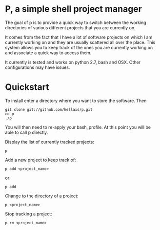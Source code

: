 # P, a simple shell project manager

The goal of p is to provide a quick way to switch between the working
directories of various different projects that you are currently on.

It comes from the fact that I have a lot of software projects on which I am
currently working on and they are usually scattered all over the place. This
system allows you to keep track of the ones you are currently working on and
associate a quick way to access them.

It currently is tested and works on python 2.7, bash and OSX. Other
configurations may have issues.

# Quickstart

To install enter a directory where you want to store the software. Then

    git clone git://github.com/hellais/p.git
    cd p
    ./p

You will then need to re-apply your bash\_profile. At this point you will be
able to call p directly.

Display the list of currently tracked projects:

`p`

Add a new project to keep track of:

`p add <project_name>`

or

`p add`

Change to the directory of a project:

`p <project_name>`

Stop tracking a project:

`p rm <project_name>`

